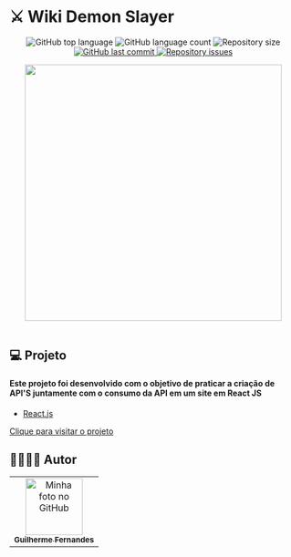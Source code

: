 # ⚔️ Wiki Demon Slayer

<p align="center">
  <img alt="GitHub top language" src="https://img.shields.io/github/languages/top/leovargasdev/br-challenges.svg" />
  
  <img alt="GitHub language count" src="https://img.shields.io/github/languages/count/leovargasdev/br-challenges.svg" />
  
  <img alt="Repository size" src="https://img.shields.io/github/repo-size/leovargasdev/br-challenges.svg" />

  <a href="https://github.com/leovargasdev/br-challenges/commits/master">
    <img alt="GitHub last commit" src="https://img.shields.io/github/last-commit/leovargasdev/br-challenges.svg" />
  </a>
  
  <a href="https://github.com/leovargasdev/br-challenges/issues">
    <img alt="Repository issues" src="https://img.shields.io/github/issues/leovargasdev/br-challenges.svg" />
  </a>
</p>

  <div align="center">
  <img src="https://www.icegif.com/wp-content/uploads/tanjiro-kamado-icegif-2.gif" width="450px"/>
  </div>
<br>

## 💻 Projeto

<h4>Este projeto foi desenvolvido com o objetivo de praticar a criação de API'S juntamente com o consumo da API em um site em React JS</h4>

-  [React.js](https://pt-br.reactjs.org/)

[Clique para visitar o projeto](https://wiki-kimetsu-no-yaiba.vercel.app/)

## 👩‍👩‍👧‍👦 Autor
<table>
  <tr>
    <td align="center">
      <a href="https://github.com/cguifernandes">
        <img src="https://avatars.githubusercontent.com/u/88489337?s=400&u=a2bec996eaf90a1f34fc0ab909f54df0ab065659&v=4" width="100px;" alt="Minha foto no GitHub"/><br>
        <sub>
          <b>Guilherme Fernandes</b>
        </sub>
      </a>
    </td>
  </tr>
</table>
